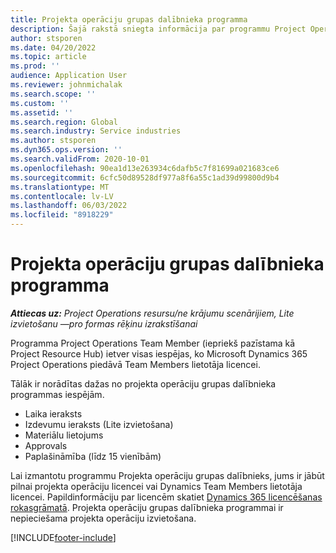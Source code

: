 ```yaml
---
title: Projekta operāciju grupas dalībnieka programma
description: Šajā rakstā sniegta informācija par programmu Project Operations Team Member programmā Microsoft Dynamics 365 Project Operations.
author: stsporen
ms.date: 04/20/2022
ms.topic: article
ms.prod: ''
audience: Application User
ms.reviewer: johnmichalak
ms.search.scope: ''
ms.custom: ''
ms.assetid: ''
ms.search.region: Global
ms.search.industry: Service industries
ms.author: stsporen
ms.dyn365.ops.version: ''
ms.search.validFrom: 2020-10-01
ms.openlocfilehash: 90ea1d13e263934c6dafb5c7f81699a021683ce6
ms.sourcegitcommit: 6cfc50d89528df977a8f6a55c1ad39d99800d9b4
ms.translationtype: MT
ms.contentlocale: lv-LV
ms.lasthandoff: 06/03/2022
ms.locfileid: "8918229"
---
```

# <a name="project-operations-team-member-app"></a>Projekta operāciju grupas dalībnieka programma

_**Attiecas uz:** Project Operations resursu/ne krājumu scenārijiem, Lite izvietošanu —pro formas rēķinu izrakstīšanai_

Programma Project Operations Team Member (iepriekš pazīstama kā Project Resource Hub) ietver visas iespējas, ko Microsoft Dynamics 365 Project Operations piedāvā Team Members lietotāja licencei.

Tālāk ir norādītas dažas no projekta operāciju grupas dalībnieka programmas iespējām.

- Laika ieraksts
- Izdevumu ieraksts (Lite izvietošana)
- Materiālu lietojums
- Approvals
- Paplašināmība (līdz 15 vienībām)

Lai izmantotu programmu Projekta operāciju grupas dalībnieks, jums ir jābūt pilnai projekta operāciju licencei vai Dynamics Team Members lietotāja licencei. Papildinformāciju par licencēm skatiet [Dynamics 365 licencēšanas rokasgrāmatā](https://go.microsoft.com/fwlink/?LinkId=866544&clcid=0x409). Projekta operāciju grupas dalībnieka programmai ir nepieciešama projekta operāciju izvietošana.

[!INCLUDE[footer-include](../includes/footer-banner.md)]
